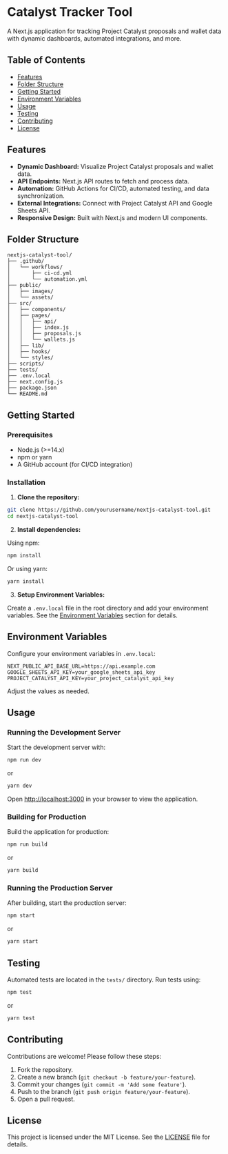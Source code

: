 # Catalyst Tracker Tool

A Next.js application for tracking Project Catalyst proposals and wallet data with dynamic dashboards, automated integrations, and more.

## Table of Contents

- [Features](#features)
- [Folder Structure](#folder-structure)
- [Getting Started](#getting-started)
- [Environment Variables](#environment-variables)
- [Usage](#usage)
- [Testing](#testing)
- [Contributing](#contributing)
- [License](#license)

## Features

- **Dynamic Dashboard:** Visualize Project Catalyst proposals and wallet data.
- **API Endpoints:** Next.js API routes to fetch and process data.
- **Automation:** GitHub Actions for CI/CD, automated testing, and data synchronization.
- **External Integrations:** Connect with Project Catalyst API and Google Sheets API.
- **Responsive Design:** Built with Next.js and modern UI components.

## Folder Structure

```plaintext
nextjs-catalyst-tool/
├── .github/
│   └── workflows/
│       ├── ci-cd.yml
│       └── automation.yml
├── public/
│   ├── images/
│   └── assets/
├── src/
│   ├── components/
│   ├── pages/
│   │   ├── api/
│   │   ├── index.js
│   │   ├── proposals.js
│   │   └── wallets.js
│   ├── lib/
│   ├── hooks/
│   └── styles/
├── scripts/
├── tests/
├── .env.local
├── next.config.js
├── package.json
└── README.md
```

## Getting Started

### Prerequisites

- Node.js (>=14.x)
- npm or yarn
- A GitHub account (for CI/CD integration)

### Installation

1. **Clone the repository:**

~~~bash
git clone https://github.com/yourusername/nextjs-catalyst-tool.git
cd nextjs-catalyst-tool
~~~

2. **Install dependencies:**

Using npm:
~~~bash
npm install
~~~

Or using yarn:
~~~bash
yarn install
~~~

3. **Setup Environment Variables:**

Create a `.env.local` file in the root directory and add your environment variables. See the [Environment Variables](#environment-variables) section for details.

## Environment Variables

Configure your environment variables in `.env.local`:

~~~env
NEXT_PUBLIC_API_BASE_URL=https://api.example.com
GOOGLE_SHEETS_API_KEY=your_google_sheets_api_key
PROJECT_CATALYST_API_KEY=your_project_catalyst_api_key
~~~

Adjust the values as needed.

## Usage

### Running the Development Server

Start the development server with:

~~~bash
npm run dev
~~~

or

~~~bash
yarn dev
~~~

Open [http://localhost:3000](http://localhost:3000) in your browser to view the application.

### Building for Production

Build the application for production:

~~~bash
npm run build
~~~

or

~~~bash
yarn build
~~~

### Running the Production Server

After building, start the production server:

~~~bash
npm start
~~~

or

~~~bash
yarn start
~~~

## Testing

Automated tests are located in the `tests/` directory. Run tests using:

~~~bash
npm test
~~~

or

~~~bash
yarn test
~~~

## Contributing

Contributions are welcome! Please follow these steps:

1. Fork the repository.
2. Create a new branch (`git checkout -b feature/your-feature`).
3. Commit your changes (`git commit -m 'Add some feature'`).
4. Push to the branch (`git push origin feature/your-feature`).
5. Open a pull request.

## License

This project is licensed under the MIT License. See the [LICENSE](LICENSE) file for details.
